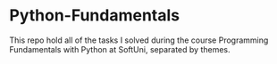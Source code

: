 # Python-Fundamentals

This repo hold all of the tasks I solved during the course Programming Fundamentals with Python at SoftUni, separated by themes.
